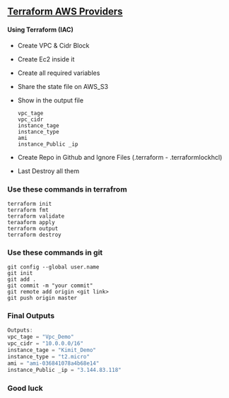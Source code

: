 ## <ins>Terraform AWS Providers</ins>

#### Using Terraform (IAC)
- Create VPC & Cidr Block
- Create Ec2 inside it
- Create all required variables
- Share the state file on AWS_S3 
- Show in the output file
  
      vpc_tage 
      vpc_cidr 
      instance_tage 
      instance_type 
      ami 
      instance_Public _ip 
     
- Create Repo in Github and Ignore Files (.terraform - .terraformlockhcl)
- Last Destroy all them

### Use these commands in terrafrom

    terraform init
    terraform fmt
    terraform validate
    teraaform apply
    terraform output
    terraform destroy

### Use these commands in git
    git config --global user.name
    git init
    git add .
    git commit -m "your commit"
    git remote add origin <git link>
    git push origin master 

### Final Outputs
```js
Outputs:
vpc_tage = "Vpc_Demo"
vpc_cidr = "10.0.0.0/16"
instance_tage = "Kimit_Demo"
instance_type = "t2.micro"
ami = "ami-036841078a4b68e14"
instance_Public _ip = "3.144.83.118"
```

### Good luck 
